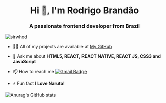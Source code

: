 <h1 align="center">Hi 👋, I'm Rodrigo Brandão</h1>
<h3 align="center">A passionate frontend developer from Brazil</h3>
<p align="left"> <img src="https://komarev.com/ghpvc/?username=sirwhod" alt="sirwhod" /> </p>

- 👨‍💻 All of my projects are available at [My GitHub](https://github.com/sirwhod)

- 💬 Ask me about **HTML5, REACT, REACT NATIVE, REACT JS, CSS3 and JavaScript**

- 📫 How to reach me [![Gmail Badge](https://img.shields.io/badge/-rodrigo.brandao98@gmail.com-c14438?style=flat-square&logo=Gmail&logoColor=white&link=mailto:rodrigo.brandao98@gmail.com)](mailto:rodrigo.brandao98@gmail.com)

- ⚡ Fun fact **I Love Naruto!**

![Anurag's GitHub stats](https://github-readme-stats.vercel.app/api?username=sirwhod&show_icons=true&theme=tokyonight)
